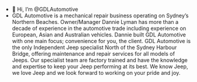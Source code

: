 - 👋 Hi, I’m @GDLAutomotive
- GDL Automotive is a mechanical repair business operating on Sydney’s Northern Beaches. Owner/Manager Dannie Lyman has more than a decade of experience in the automotive trade including experience on European, Asian and Australian vehicles.  Dannie built GDL Automotive with one main focus; convenience for you, the client.
GDL Automotive is the only Independent Jeep specialist North of the Sydney Harbour Bridge, offering maintenance and repair services for all models of Jeeps. Our specialist team are factory trained and have the knowledge and expertise to keep your Jeep performing at its best. We know Jeep, we love Jeep and we look forward to working on your pride and joy.
<!---https://gdlauto.com.au/
GDLAutomotive/GDLAutomotive is a ✨ special ✨ repository because its `README.md` (this file) appears on your GitHub profile.
You can click the Preview link to take a look at your changes.
--->
